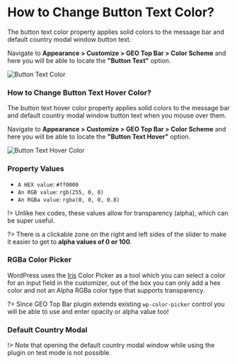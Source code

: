 # How to Change Button Text Color?

The button text color property applies solid colors to the message bar and default country modal window button text.

Navigate to **Appearance > Customize > GEO Top Bar > Color Scheme** and here you will be able to locate the **"Button Text"** option.

![Button Text Color](http://res.cloudinary.com/mypreview/image/upload/v1492223475/message-text-color_x8t4c3.gif)

### How to Change Button Text Hover Color?

The button text hover color property applies solid colors to the message bar and default country modal window button text when you mouse over them.

Navigate to **Appearance > Customize > GEO Top Bar > Color Scheme** and here you will be able to locate the **"Button Text Hover"** option.

![Button Text Hover Color](http://res.cloudinary.com/mypreview/image/upload/v1492226739/button-text-hover-color_dyxakw.gif)

### Property Values

* ```A HEX value```: ```#ff0000```
* ```An RGB value```: ```rgb(255, 0, 0)```
* ```An RGBa value```: ```rgba(0, 0, 0, 0.8)```

!> Unlike hex codes, these values allow for transparency (alpha), which can be super useful.

?> There is a clickable zone on the right and left sides of the slider to make it easier to get to **alpha values of 0 or 100**.

### RGBa Color Picker

WordPress uses the [Iris](http://automattic.github.io/Iris/) Color Picker as a tool which you can select a color for an input field in the customizer, out of the box you can only add a hex color and not an Alpha RGBa color type that supports transparency.

?> Since GEO Top Bar plugin extends existing ```wp-color-picker``` control you will be able to use and enter opacity or alpha value too!

### Default Country Modal

!> Note that opening the default country modal window while using the plugin on test mode is not possible.

